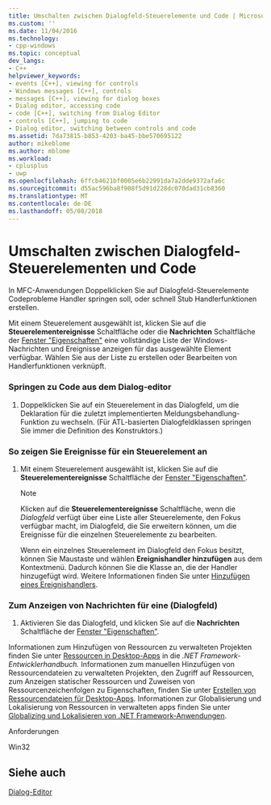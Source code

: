 ```yaml
---
title: Umschalten zwischen Dialogfeld-Steuerelemente und Code | Microsoft Docs
ms.custom: ''
ms.date: 11/04/2016
ms.technology:
- cpp-windows
ms.topic: conceptual
dev_langs:
- C++
helpviewer_keywords:
- events [C++], viewing for controls
- Windows messages [C++], controls
- messages [C++], viewing for dialog boxes
- Dialog editor, accessing code
- code [C++], switching from Dialog Editor
- controls [C++], jumping to code
- Dialog editor, switching between controls and code
ms.assetid: 7da73815-b853-4203-ba45-bbe570695122
author: mikeblome
ms.author: mblome
ms.workload:
- cplusplus
- uwp
ms.openlocfilehash: 6ffcb4621bf0005e6b22991da7a2dde9372afa6c
ms.sourcegitcommit: d55ac596ba8f908f5d91d228dc070dad31cb8360
ms.translationtype: MT
ms.contentlocale: de-DE
ms.lasthandoff: 05/08/2018
---
```

# <a name="switching-between-dialog-box-controls-and-code"></a>Umschalten zwischen Dialogfeld-Steuerelementen und Code
In MFC-Anwendungen Doppelklicken Sie auf Dialogfeld-Steuerelemente Codeprobleme Handler springen soll, oder schnell Stub Handlerfunktionen erstellen.  
  
 Mit einem Steuerelement ausgewählt ist, klicken Sie auf die **Steuerelementereignisse** Schaltfläche oder die **Nachrichten** Schaltfläche der [Fenster "Eigenschaften"](/visualstudio/ide/reference/properties-window) eine vollständige Liste der Windows-Nachrichten und Ereignisse anzeigen für das ausgewählte Element verfügbar. Wählen Sie aus der Liste zu erstellen oder Bearbeiten von Handlerfunktionen verknüpft.  
  
### <a name="to-jump-to-code-from-the-dialog-editor"></a>Springen zu Code aus dem Dialog-editor  
  
1.  Doppelklicken Sie auf ein Steuerelement in das Dialogfeld, um die Deklaration für die zuletzt implementierten Meldungsbehandlung-Funktion zu wechseln. (Für ATL-basierten Dialogfeldklassen springen Sie immer die Definition des Konstruktors.)  
  
### <a name="to-view-events-for-a-control"></a>So zeigen Sie Ereignisse für ein Steuerelement an  
  
1.  Mit einem Steuerelement ausgewählt ist, klicken Sie auf die **Steuerelementereignisse** Schaltfläche der [Fenster "Eigenschaften"](/visualstudio/ide/reference/properties-window).  
  
    > [!NOTE]
    >  Klicken auf die **Steuerelementereignisse** Schaltfläche, wenn die *Dialogfeld* verfügt über eine Liste aller Steuerelemente, den Fokus verfügbar macht, im Dialogfeld, die Sie erweitern können, um die Ereignisse für die einzelnen Steuerelemente zu bearbeiten.  
  
     Wenn ein einzelnes Steuerelement im Dialogfeld den Fokus besitzt, können Sie Maustaste und wählen **Ereignishandler hinzufügen** aus dem Kontextmenü. Dadurch können Sie die Klasse an, die der Handler hinzugefügt wird. Weitere Informationen finden Sie unter [Hinzufügen eines Ereignishandlers](../ide/adding-an-event-handler-visual-cpp.md).  
  
### <a name="to-view-messages-for-a-dialog-box"></a>Zum Anzeigen von Nachrichten für eine (Dialogfeld)  
  
1.  Aktivieren Sie das Dialogfeld, und klicken Sie auf die **Nachrichten** Schaltfläche der [Fenster "Eigenschaften"](/visualstudio/ide/reference/properties-window).  
  
 Informationen zum Hinzufügen von Ressourcen zu verwalteten Projekten finden Sie unter [Ressourcen in Desktop-Apps](/dotnet/framework/resources/index) in die *.NET Framework-Entwicklerhandbuch.* Informationen zum manuellen Hinzufügen von Ressourcendateien zu verwalteten Projekten, den Zugriff auf Ressourcen, zum Anzeigen statischer Ressourcen und Zuweisen von Ressourcenzeichenfolgen zu Eigenschaften, finden Sie unter [Erstellen von Ressourcendateien für Desktop-Apps](/dotnet/framework/resources/creating-resource-files-for-desktop-apps). Informationen zur Globalisierung und Lokalisierung von Ressourcen in verwalteten apps finden Sie unter [Globalizing und Lokalisieren von .NET Framework-Anwendungen](/dotnet/standard/globalization-localization/index).  
  
 Anforderungen  
  
 Win32  
  
## <a name="see-also"></a>Siehe auch  
 [Dialog-Editor](../windows/dialog-editor.md)

